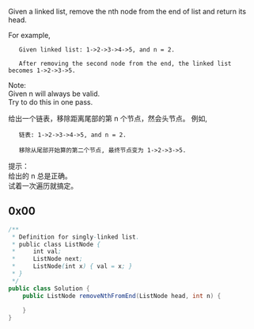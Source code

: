 Given a linked list, remove the nth node from the end of list and return its head.

For example,
```
   Given linked list: 1->2->3->4->5, and n = 2.

   After removing the second node from the end, the linked list becomes 1->2->3->5.
```
Note:  
Given n will always be valid.  
Try to do this in one pass.


给出一个链表，移除距离尾部的第 n 个节点，然会头节点。
例如,
```
   链表: 1->2->3->4->5, and n = 2.

   移除从尾部开始算的第二个节点, 最终节点变为 1->2->3->5.
```

提示：  
给出的 n 总是正确。  
试着一次遍历就搞定。


## 0x00

```java
/**
 * Definition for singly-linked list.
 * public class ListNode {
 *     int val;
 *     ListNode next;
 *     ListNode(int x) { val = x; }
 * }
 */
public class Solution {
    public ListNode removeNthFromEnd(ListNode head, int n) {
        
    }
}
```
